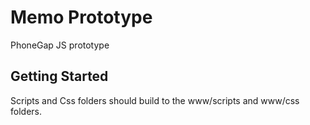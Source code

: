 # Memo Prototype

PhoneGap JS prototype

## Getting Started

Scripts and Css folders should build to the www/scripts and www/css folders.
